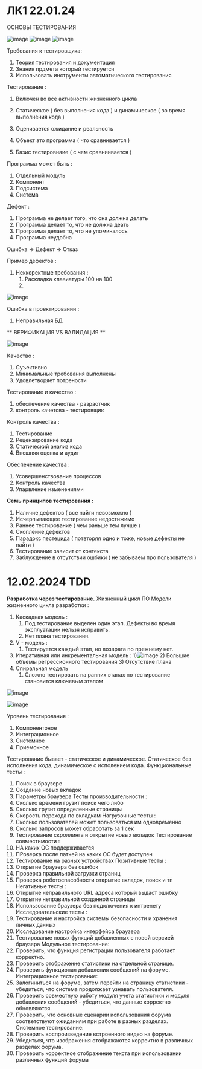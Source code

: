 # ЛК1 22.01.24

ОСНОВЫ ТЕСТИРОВАНИЯ 

![image](https://github.com/DanAndy/6_semt/assets/113089418/8cf150f2-597b-43bc-ba0c-98c1c44fb23a)
![image](https://github.com/DanAndy/6_semt/assets/113089418/a51c0ae6-25e5-4d78-b8cc-5cbc11b006b1)
![image](https://github.com/DanAndy/6_semt/assets/113089418/4dfd753f-307a-4b0a-b1b8-b9c5e54e78ba)

Требования к тестировщика: 
  1) Теория тестирования и документация
  2) Знания прдмета который тестируется
  3) Использовать инструменты автоматического тестирования

Тестирование : 
  1) Включен во все активности жизненного цикла
  2) Статическое ( без выполнения кода ) и динамическое ( во время выполнения кода )
  3) Оценивается ожидание и реальность

1) Объект это программа ( что сравнивается ) 
2) Базис тестировнаие ( с чем сравниивается )

Программа может быть : 
  1) Отдельный модуль
  2) Компонент
  3) Подсистема
  4) Система 

Дефект : 
  1) Программа не делает того, что она должна делать
  2) Программа делает то, что не должна деать
  3) Программа делает то, что не упоминалось
  4) Программа неудобна

Ошибка -> Дефект -> Отказ

Пример дефектов : 
  1) Неккоректные требования :
       1) Раскладка клавиатуры 100 на 100
       2) 
![image](https://github.com/DanAndy/6_semt/assets/113089418/504e572e-4674-4cab-a0c0-4f69fbea8c3f)

Ошибка в проектировании :
  1) Неправильная БД

** ВЕРИФИКАЦИЯ VS ВАЛИДАЦИЯ **

![image](https://github.com/DanAndy/6_semt/assets/113089418/07d5d5bf-8143-43aa-9608-bc34cb1f2cfb)

Качество : 
  1) Суъективно
  2) Минимальные требования выполнены
  3) Удовлетворяет потрености

Тестирование и качество : 
  1) обеспечение качества - разраотчик
  2) контроль качетсва - тестировщик

Контроль качества : 
  1) Тестирование
  2) Рецензирование кода
  3) Статический анализ кода
  4) Внешняя оценка и аудит

Обеспечение качества : 
  1) Усовершенствование процессов 
  2) Контроль качества
  3) Упарвление изменениями

**Семь принципов тестирования :** 
  1) Наличие дефектов ( все найти невозможно )
  2) Исчерпывающее тестирование недостижимо
  3) Раннее тестирование ( чем раньше тем лучше )
  4) Скопление дефектов 
  5) Парадокс пестецида ( потвторяя одно и тоже, новые дефекты не найти )
  6) Тестирование зависит от контекста
  7) Заблуждение в отсутствии ошбики ( не забываем про пользователя )


# 12.02.2024 TDD
**Разработка через тестирование.**
Жизненный цикл ПО
Модели жизненного цикла разработки :
  1) Каскадная модель :
      1) Под тестирование выделен один этап. Дефекты во время эксплуатации нельзя исправить.
      2) Нет плана тестирования. 
  2) V - модель :
      1) Тестируется каждый этап, но возврата по прежнему нет.
  3) Итеративная или инкрементальная модель :
       1)![image](https://github.com/DanAndy/6_semt/assets/113089418/e99aa652-b725-4459-a326-f2d0920f6050)
       2) Большие объемы регрессионного тестирования
       3) Отсутствие плана
  4) Спиральная модель
       1) Сложно тестировать на ранних этапах но тестирование становится ключевым этапом

![image](https://github.com/DanAndy/6_semt/assets/113089418/05c4244c-d720-4cb3-b8a0-aa8fa49e9ecf)

![image](https://github.com/DanAndy/6_semt/assets/113089418/67b8ea9f-f469-44b0-b60f-cd2502f4903e)

Уровень тестирования :
  1) Компонентоное
  2) Интеграционное
  3) Системное
  4) Приемочное

Тестирование бывает - статическое и динамическое.
Статическое без исполнения кода, динамическое с исполением кода.
Функциональные тесты : 
  1) Поиск в браузере
  2) Создание новых вкладок
  3) Параметры браузера
Тесты производительности :
  1) Сколько времени грузит поиск чего либо
  2) Сколько грузит определенные страницы
  3) Скорость перехода по вкладкам
Нагрузочные тесты :
  1) Сколько пользователей может пользоваться им одновременно
  2) Сколько запросов может обработать за 1 сек
  3) Тестирование скроллинга и открытие новых вкладок
Тестирование совместимости :
  1) НА каких ОС поддерживается
  2) ПРоверка после патчей на каких ОС будет доступен
  3) Тестирование на разных устройствах
Позитивные тесты :
  1) Открытие браузера без ошибок
  2) Проверка правильной загрузки страниц
  3) Проверка роботоспасобности открытие вкладок, поиск и тп
Негативные тесты :
  1) Открытие неправильного URL адреса который выдаст ошибку
  2) Открытие неправильной созданной страницы
  3) Использование браузера без подключения к интренету
Исследовательские тесты :
  1) Тестирование и настройка системы безопасности и хранения личных данных
  2) Исследование настройка интерфейса браузера
  3) Тестирование новых функций добавленных с новой версией браузера
Модульное тестирование:
  1) Проверить, что функция регистрации пользователя работает корректно.
  2) Проверить отображение статистики на отдельной странице.
  3) Проверить функционал добавления сообщений на форуме.
Интеграционное тестирование:
  1) Залогиниться на форуме, затем перейти на страницу статистики - убедиться, что система продолжает узнавать пользователя.
  2) Проверить совместную работу модуля учета статистики и модуля добавления сообщений - убедиться, что данные корректно обновляются.
  3) Проверить, что основные сценарии использования форума соответствуют ожиданиям при работе в разных разделах.
Системное тестирование:
  1) Проверить воспроизведение встроенного видео на форуме.
  2) Убедиться, что изображения отображаются корректно в различных разделах форума.
  3) Проверить корректное отображение текста при использовании различных функций форума
